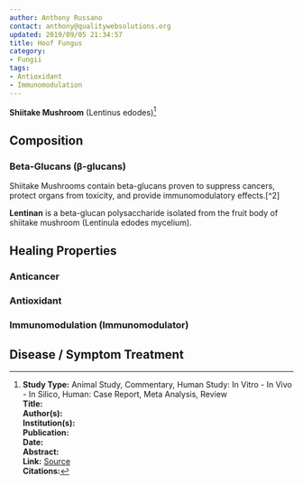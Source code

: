```yaml
---
author: Anthony Russano
contact: anthony@qualitywebsolutions.org
updated: 2019/09/05 21:34:57
title: Hoof Fungus
category:
- Fungii
tags:
- Antioxidant
- Immunomodulation
---
```

**Shiitake Mushroom** (Lentinus edodes)[^1]

## Composition

### Beta-Glucans (β-glucans)

Shiitake Mushrooms contain beta-glucans proven to suppress cancers, protect organs from toxicity, and provide immunomodulatory effects.[^2]

**Lentinan** is a beta-glucan polysaccharide isolated from the fruit body of shiitake mushroom (Lentinula edodes mycelium).

## Healing Properties

### Anticancer 

### Antioxidant

### Immunomodulation (Immunomodulator)

## Disease / Symptom Treatment

[^1]: **Study Type:**  Animal Study, Commentary, Human Study: In Vitro - In Vivo - In Silico, Human: Case Report, Meta Analysis, Review<br>**Title:** <br>**Author(s):**  <br>**Institution(s):** <br>**Publication:** <i> </i><br>**Date:** <br>**Abstract:** <i> </i><br>**Link:** [Source]()<br>**Citations:** 